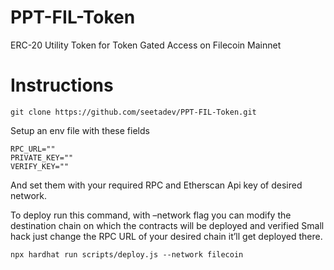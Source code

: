 # PPT-FIL-Token
ERC-20 Utility Token for Token Gated Access on Filecoin Mainnet

# Instructions

```git clone https://github.com/seetadev/PPT-FIL-Token.git```

Setup an env file with these fields
```
RPC_URL=""
PRIVATE_KEY=""
VERIFY_KEY=""
```
And set them with your required RPC and Etherscan Api key of desired network.

To deploy run this command, with –network flag you can modify the destination chain on which the contracts will be deployed and verified
Small hack just change the RPC URL of your desired chain it’ll get deployed there.

```npx hardhat run scripts/deploy.js --network filecoin```

